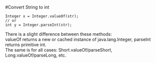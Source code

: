 #Convert String to int
```
Integer x = Integer.valueOf(str);
// or
int y = Integer.parseInt(str);
```
There is a slight difference between these methods:  
valueOf returns a new or cached instance of java.lang.Integer, parseInt returns primitive int.  
The same is for all cases: Short.valueOf/parseShort, Long.valueOf/parseLong, etc.